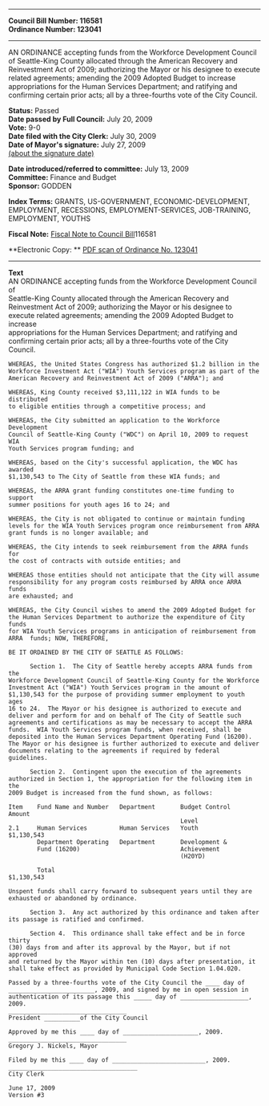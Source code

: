* * * * *  
  
**Council Bill Number: [](#h0)[](#h2)116581**   
**Ordinance Number: 123041**  
  
* * * * *  
  
AN ORDINANCE accepting funds from the Workforce Development Council of Seattle-King County allocated through the American Recovery and Reinvestment Act of 2009; authorizing the Mayor or his designee to execute related agreements; amending the 2009 Adopted Budget to increase appropriations for the Human Services Department; and ratifying and confirming certain prior acts; all by a three-fourths vote of the City Council.  
  
**Status:** Passed   
**Date passed by Full Council:** July 20, 2009   
**Vote:** 9-0   
**Date filed with the City Clerk:** July 30, 2009   
**Date of Mayor's signature:** July 27, 2009   
[(about the signature date)](/~public/approvaldate.htm)   
  
  
**Date introduced/referred to committee:** July 13, 2009   
**Committee:** Finance and Budget   
**Sponsor:** GODDEN   
  
**Index Terms:** GRANTS, US-GOVERNMENT, ECONOMIC-DEVELOPMENT, EMPLOYMENT, RECESSIONS, EMPLOYMENT-SERVICES, JOB-TRAINING, EMPLOYMENT, YOUTHS  
  
**Fiscal Note:** [Fiscal Note to Council Bill](http://clerk.seattle.gov/~public/fnote/116581.htm)[](#h1)[](#h3)116581  
  
**Electronic Copy: ** [PDF scan of Ordinance No. 123041](/~archives/Ordinances/Ord_123041.pdf)  
  
* * * * *  
  
**Text**  
    AN ORDINANCE accepting funds from the Workforce Development Council of  
    Seattle-King County allocated through the American Recovery and  
    Reinvestment Act of 2009; authorizing the Mayor or his designee to  
    execute related agreements; amending the 2009 Adopted Budget to increase  
    appropriations for the Human Services Department; and ratifying and  
    confirming certain prior acts; all by a three-fourths vote of the City  
    Council.  
  
    WHEREAS, the United States Congress has authorized $1.2 billion in the  
    Workforce Investment Act ("WIA") Youth Services program as part of the  
    American Recovery and Reinvestment Act of 2009 ("ARRA"); and  
  
    WHEREAS, King County received $3,111,122 in WIA funds to be distributed  
    to eligible entities through a competitive process; and  
  
    WHEREAS, the City submitted an application to the Workforce Development  
    Council of Seattle-King County ("WDC") on April 10, 2009 to request WIA  
    Youth Services program funding; and  
  
    WHEREAS, based on the City's successful application, the WDC has awarded  
    $1,130,543 to The City of Seattle from these WIA funds; and  
  
    WHEREAS, the ARRA grant funding constitutes one-time funding to support  
    summer positions for youth ages 16 to 24; and  
  
    WHEREAS, the City is not obligated to continue or maintain funding  
    levels for the WIA Youth Services program once reimbursement from ARRA  
    grant funds is no longer available; and  
  
    WHEREAS, the City intends to seek reimbursement from the ARRA funds for  
    the cost of contracts with outside entities; and  
  
    WHEREAS those entities should not anticipate that the City will assume  
    responsibility for any program costs reimbursed by ARRA once ARRA funds  
    are exhausted; and  
  
    WHEREAS, the City Council wishes to amend the 2009 Adopted Budget for  
    the Human Services Department to authorize the expenditure of City funds  
    for WIA Youth Services programs in anticipation of reimbursement from  
    ARRA  funds; NOW, THEREFORE,  
  
    BE IT ORDAINED BY THE CITY OF SEATTLE AS FOLLOWS:  
  
          Section 1.  The City of Seattle hereby accepts ARRA funds from the  
    Workforce Development Council of Seattle-King County for the Workforce  
    Investment Act ("WIA") Youth Services program in the amount of  
    $1,130,543 for the purpose of providing summer employment to youth ages  
    16 to 24.  The Mayor or his designee is authorized to execute and  
    deliver and perform for and on behalf of The City of Seattle such  
    agreements and certifications as may be necessary to accept the ARRA  
    funds.  WIA Youth Services program funds, when received, shall be  
    deposited into the Human Services Department Operating Fund (16200).  
    The Mayor or his designee is further authorized to execute and deliver  
    documents relating to the agreements if required by federal guidelines.  
  
          Section 2.  Contingent upon the execution of the agreements  
    authorized in Section 1, the appropriation for the following item in the  
    2009 Budget is increased from the fund shown, as follows:  
  
    Item    Fund Name and Number   Department       Budget Control           Amount  
                                                    Level  
    2.1     Human Services         Human Services   Youth                $1,130,543  
            Department Operating   Department       Development &  
            Fund (16200)                            Achievement  
                                                    (H20YD)  
  
            Total                                                        $1,130,543  
  
    Unspent funds shall carry forward to subsequent years until they are  
    exhausted or abandoned by ordinance.  
  
          Section 3.  Any act authorized by this ordinance and taken after  
    its passage is ratified and confirmed.  
  
          Section 4.  This ordinance shall take effect and be in force thirty  
    (30) days from and after its approval by the Mayor, but if not approved  
    and returned by the Mayor within ten (10) days after presentation, it  
    shall take effect as provided by Municipal Code Section 1.04.020.  
  
    Passed by a three-fourths vote of the City Council the ____ day of  
    ________________________, 2009, and signed by me in open session in  
    authentication of its passage this _____ day of ___________________, 2009.  
    _________________________________  
    President __________of the City Council  
  
    Approved by me this ____ day of _____________________, 2009.  
    _________________________________  
    Gregory J. Nickels, Mayor  
  
    Filed by me this ____ day of __________________________, 2009.  
    ____________________________________  
    City Clerk  
  
    June 17, 2009  
    Version #3  
